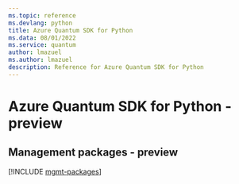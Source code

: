 ```yaml
---
ms.topic: reference
ms.devlang: python
title: Azure Quantum SDK for Python
ms.data: 08/01/2022
ms.service: quantum
author: lmazuel
ms.author: lmazuel
description: Reference for Azure Quantum SDK for Python
---
```

# Azure Quantum SDK for Python - preview

## Management packages - preview
[!INCLUDE [mgmt-packages](quantum-mgmt-index.md)]